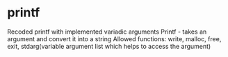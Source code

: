 # printf
Recoded printf with implemented variadic arguments
Printf - takes an argument and convert it into a string
Allowed functions: write, malloc, free, exit, stdarg(variable argument list which helps to access the argument)
